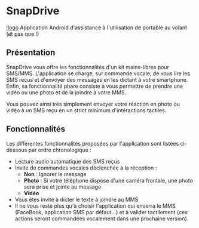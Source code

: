 # SnapDrive
[!logo](https://raw.githubusercontent.com/math29/SnapDrive/master/SnapDrive-logo.png)
Application Android d'assistance à l'utilisation de portable au volant (et pas que !)

## Présentation
SnapDrive vous offre les fonctionnalités d'un kit mains-libres pour SMS/MMS.
L'application se charge, sur commande vocale, de vous lire les SMS reçus et d'envoyer des messages en les dictant à votre smartphone.
Enfin, sa fonctionnalité phare consiste à vous permettre de prendre une vidéo ou une photo et de la joindre à votre MMS.

Vous pouvez ainsi très simplement envoyer votre réaction en photo ou vidéo à un SMS reçu en un strict minimum d'intéractions tactiles.

## Fonctionnalités
Les différentes fonctionnalités proposées par l'application sont listées ci-dessous par ordre chronologique :
* Lecture audio automatique des SMS reçus
* Invite de commandes vocales déclenchée à la réception :
  * **Non** : Ignorer le message
  * **Photo** : Si votre téléphone dispose d'une caméra frontale, une photo sera prise et jointe au message
  * **Vidéo**
* Vous êtes invité à dicter le texte à joindre au MMS
* Il ne vous reste plus qu'à choisir l'application qui enverra le MMS (FaceBook, application SMS par défaut...) et à valider tactilement (ces actions seront commandées vocalement dans une prochaine version).
